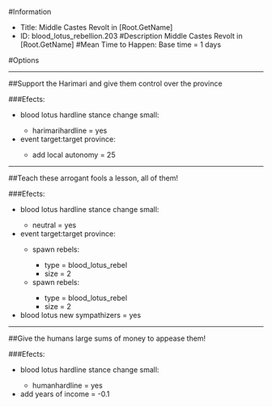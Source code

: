 #Information
 - Title: Middle Castes Revolt in [Root.GetName]
 - ID: blood_lotus_rebellion.203
#Description
Middle Castes Revolt in [Root.GetName]
#Mean Time to Happen:
Base time = 1 days

#Options

___
##Support the Harimari and give them control over the province

###Efects:<ul><li>blood lotus hardline stance change small:</li><ul><li>harimarihardline = yes</li></ul><li>event target:target province:</li><ul><li>add local autonomy = 25</li></ul></ul>

___
##Teach these arrogant fools a lesson, all of them!

###Efects:<ul><li>blood lotus hardline stance change small:</li><ul><li>neutral = yes</li></ul><li>event target:target province:</li><ul><li>spawn rebels:</li><ul><li>type = blood_lotus_rebel</li><li>size = 2</li></ul><li>spawn rebels:</li><ul><li>type = blood_lotus_rebel</li><li>size = 2</li></ul></ul><li>blood lotus new sympathizers = yes</li></ul>

___
##Give the humans large sums of money to appease them!

###Efects:<ul><li>blood lotus hardline stance change small:</li><ul><li>humanhardline = yes</li></ul><li>add years of income = -0.1</li></ul>
